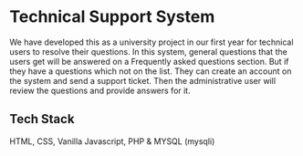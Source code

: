 
# Technical Support System

We have developed this as a university project in our first year
for technical users to resolve their questions.
In this system, general questions that the users get will be
answered on a Frequently asked questions section. But if they
have a questions which not on the list. They can create an
account on the system and send a support ticket. Then the 
administrative user will review the questions and provide answers
for it.

## Tech Stack

HTML, CSS, Vanilla Javascript, PHP & MYSQL (mysqli)




